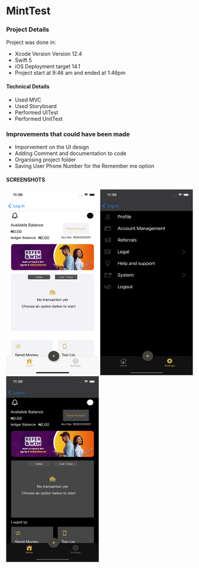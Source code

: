 # MintTest

### Project Details 

Project was done in:
* Xcode Version Version 12.4 
* Swift 5
* iOS Deployment target 14.1
* Project start at 9:46 am and ended at 1:46pm

#### Technical Details
* Used MVC
* Used Storyboard 
* Performed UITest
* Performed UnitTest

### Improvements that could have been made 

* Imporvement on the UI design
* Adding Comment and documentation to code
* Organising project folder
* Saving User Phone Number for the Remember me option


#### SCREENSHOTS

<img width="250" height="500" src="https://raw.githubusercontent.com/Crowntopsss/MintBank-Test/main/img1.png" alt="">
<img width="250" height="500" src="https://raw.githubusercontent.com/Crowntopsss/MintBank-Test/main/img2.png" alt="">
<img width="250" height="500" src="https://raw.githubusercontent.com/Crowntopsss/MintBank-Test/main/img3.png" alt="">

